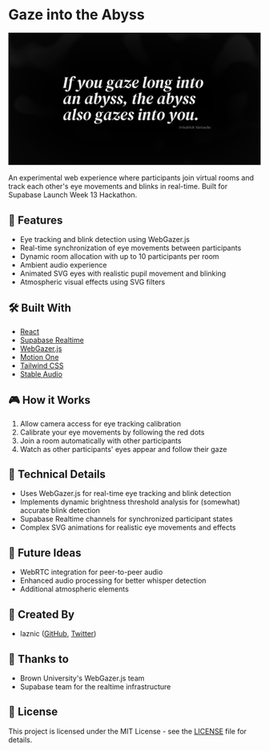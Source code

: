 # Gaze into the Abyss
![Social preview](/public/social-preview.png)

An experimental web experience where participants join virtual rooms and track each other's eye movements and blinks in real-time. Built for Supabase Launch Week 13 Hackathon.

## 🌟 Features

- Eye tracking and blink detection using WebGazer.js
- Real-time synchronization of eye movements between participants
- Dynamic room allocation with up to 10 participants per room
- Ambient audio experience
- Animated SVG eyes with realistic pupil movement and blinking
- Atmospheric visual effects using SVG filters

## 🛠️ Built With

- [React](https://react.dev/)
- [Supabase Realtime](https://supabase.com/docs/guides/realtime)
- [WebGazer.js](https://webgazer.cs.brown.edu/)
- [Motion One](https://motion.dev/)
- [Tailwind CSS](https://tailwindcss.com/)
- [Stable Audio](https://www.stableaudio.com/)

## 🎮 How it Works

1. Allow camera access for eye tracking calibration
2. Calibrate your eye movements by following the red dots
3. Join a room automatically with other participants
4. Watch as other participants' eyes appear and follow their gaze

## 🎯 Technical Details

- Uses WebGazer.js for real-time eye tracking and blink detection
- Implements dynamic brightness threshold analysis for (somewhat) accurate blink detection
- Supabase Realtime channels for synchronized participant states
- Complex SVG animations for realistic eye movements and effects

## 🚀 Future Ideas

- WebRTC integration for peer-to-peer audio
- Enhanced audio processing for better whisper detection
- Additional atmospheric elements

## 👥 Created By

- laznic ([GitHub](https://github.com/laznic), [Twitter](https://twitter.com/laznic))

## 🙏 Thanks to

- Brown University's WebGazer.js team
- Supabase team for the realtime infrastructure

## 📝 License

This project is licensed under the MIT License - see the [LICENSE](LICENSE) file for details.
